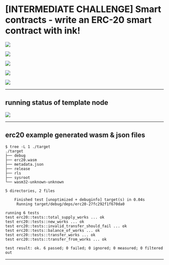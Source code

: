 
# [INTERMEDIATE CHALLENGE] Smart contracts - write an ERC-20 smart contract with ink!

![](https://i.imgur.com/3BjZXSe.png)

![](https://i.imgur.com/OyriREQ.png)

![](https://i.imgur.com/q4tKtjC.png)

![](https://i.imgur.com/57GkCf7.png)

![](https://i.imgur.com/FRkO8ID.png)

---

## running status of template node 

![](https://i.imgur.com/HCA3OI1.png)

---

## erc20 example generated wasm & json files

```shell
$ tree -L 1 ./target
./target
├── debug
├── erc20.wasm
├── metadata.json
├── release
├── rls
├── sysroot
└── wasm32-unknown-unknown

5 directories, 2 files
```

```shell=cargo +nightly test
    Finished test [unoptimized + debuginfo] target(s) in 0.04s
     Running target/debug/deps/erc20-27fc292f1f670da0

running 6 tests
test erc20::tests::total_supply_works ... ok
test erc20::tests::new_works ... ok
test erc20::tests::invalid_transfer_should_fail ... ok
test erc20::tests::balance_of_works ... ok
test erc20::tests::transfer_works ... ok
test erc20::tests::transfer_from_works ... ok

test result: ok. 6 passed; 0 failed; 0 ignored; 0 measured; 0 filtered out

```

---
